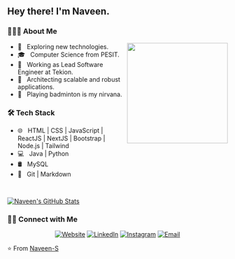 <h2> Hey there! I'm Naveen.</h2>

<h3> 👨🏻‍💻 About Me </h3>

<img align='right' src="https://media.giphy.com/media/M9gbBd9nbDrOTu1Mqx/giphy.gif" width="230">

- 🤔 &nbsp; Exploring new technologies.
- 🎓 &nbsp; Computer Science from PESIT.
- 💼 &nbsp; Working as Lead Software Engineer at Tekion.
- 🌱 &nbsp; Architecting scalable and robust applications.
- 🏸 &nbsp; Playing badminton is my nirvana.

<h3>🛠 Tech Stack</h3>

- 🌐 &nbsp; HTML | CSS | JavaScript | ReactJS | NextJS | Bootstrap | Node.js | Tailwind
- 💻 &nbsp; Java | Python
- 🛢 &nbsp; MySQL
- 🔧 &nbsp; Git | Markdown

<br/>

[![Naveen's GitHub Stats](https://github-readme-stats.vercel.app/api?username=Naveen-S&show_icons=true)](https://github.com/Naveen-S)

<h3> 🤝🏻 Connect with Me </h3>

<p align="center">
<a href="https://naveen-s.github.io/" target="_blank"><img alt="Website" src="https://img.shields.io/badge/Website-https%3A%2F%2Fnaveen--s.github.io%2F-green?style=flat-square&logo=google-chrome"></a>
<a href="https://www.linkedin.com/in/naveen-s-74084674/" target="_blank2"><img alt="LinkedIn" src="https://img.shields.io/badge/LinkedIn-Naveen-informational?style=flat-square&logo=linkedin"></a>
<a href="https://www.instagram.com/naveentejas/?hl=en" target="_blank3"><img alt="Instagram" src="https://img.shields.io/badge/Instagram-Naveen-pink?style=flat-square&logo=instagram"></a>
<a href="mailto:naveentejas1109@gmail.com" target="_blank4"><img alt="Email" src="https://img.shields.io/badge/GMail-naveentejas1109%40gmail.com-9cf?style=flat-square&logo=gmail"></a>
</p>

⭐️ From [Naveen-S](https://github.com/Naveen-S)
